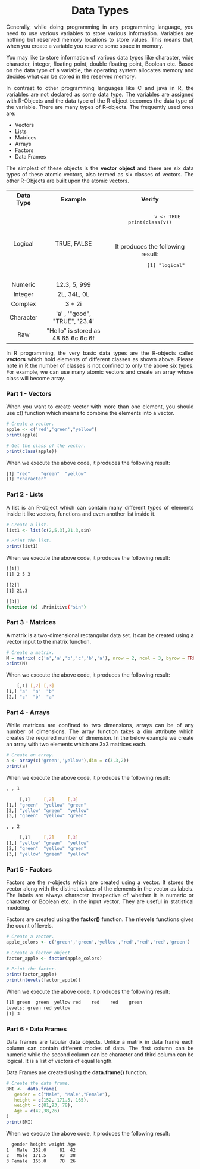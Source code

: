 <div align='justify'>

# <div align='center'>Data Types</div>

Generally, while doing programming in any programming language, you need to use various variables to store various information. Variables are nothing but reserved memory locations to store values. This means that, when you create a variable you reserve some space in memory.

You may like to store information of various data types like character, wide character, integer, floating point, double floating point, Boolean etc. Based on the data type of a variable, the operating system allocates memory and decides what can be stored in the reserved memory.

In contrast to other programming languages like C and java in R, the variables are not declared as some data type. The variables are assigned with R-Objects and the data type of the R-object becomes the data type of the variable. There are many types of R-objects. The frequently used ones are:

- Vectors
- Lists
- Matrices
- Arrays
- Factors
- Data Frames

The simplest of these objects is the __vector object__ and there are six data types of these atomic vectors, also termed as six classes of vectors. The other R-Objects are built upon the atomic vectors.

<table align='center'>
    <tr align='center'>
        <th>Data Type</th>
        <th>Example</th>
        <th>Verify</th>
    </tr>
    <tr align='center'>
        <td>Logical</td>
        <td>TRUE, FALSE</td>
        <td>
            <pre>
            v <- TRUE<br>print(class(v))
            </pre>
            <br>
            It produces the following result:<br>
            <pre>
            [1] "logical" 
            </pre>
        </td>
    </tr>
    <tr align='center'>
        <td>Numeric</td>
        <td>12.3, 5, 999</td>
        <td></td>
    </tr>
    <tr align='center'>
        <td>Integer</td>
        <td>2L, 34L, 0L</td>
        <td></td>
    </tr>
    <tr align='center'>
        <td>Complex	</td>
        <td>3 + 2i</td>
        <td></td>
    </tr>
    <tr align='center'>
        <td>Character</td>
        <td>'a' , '"good", "TRUE", '23.4'</td>
        <td></td>
    </tr>
    <tr align='center'>
        <td>Raw</td>
        <td>"Hello" is stored as 48 65 6c 6c 6f</td>
        <td></td>
    </tr>
</table>

In R programming, the very basic data types are the R-objects called __vectors__ which hold elements of different classes as shown above. Please note in R the number of classes is not confined to only the above six types. For example, we can use many atomic vectors and create an array whose class will become array.

### Part 1 - Vectors

When you want to create vector with more than one element, you should use c() function which means to combine the elements into a vector.

```R
# Create a vector.
apple <- c('red','green',"yellow")
print(apple)

# Get the class of the vector.
print(class(apple))
```

When we execute the above code, it produces the following result:

```bash
[1] "red"    "green"  "yellow"
[1] "character"
```

### Part 2 - Lists

A list is an R-object which can contain many different types of elements inside it like vectors, functions and even another list inside it.

```R
# Create a list.
list1 <- list(c(2,5,3),21.3,sin)

# Print the list.
print(list1)
```

When we execute the above code, it produces the following result:

```bash
[[1]]
[1] 2 5 3

[[2]]
[1] 21.3

[[3]]
function (x) .Primitive("sin")
```

### Part 3 - Matrices

A matrix is a two-dimensional rectangular data set. It can be created using a vector input to the matrix function.

```R
# Create a matrix.
M = matrix( c('a','a','b','c','b','a'), nrow = 2, ncol = 3, byrow = TRUE)
print(M)
```

When we execute the above code, it produces the following result:

```bash
    [,1] [,2] [,3]
[1,] "a"  "a"  "b" 
[2,] "c"  "b"  "a"
```

### Part 4 - Arrays

While matrices are confined to two dimensions, arrays can be of any number of dimensions. The array function takes a dim attribute which creates the required number of dimension. In the below example we create an array with two elements which are 3x3 matrices each.

```R
# Create an array.
a <- array(c('green','yellow'),dim = c(3,3,2))
print(a)
```

When we execute the above code, it produces the following result:

```bash
, , 1

     [,1]     [,2]     [,3]    
[1,] "green"  "yellow" "green" 
[2,] "yellow" "green"  "yellow"
[3,] "green"  "yellow" "green" 

, , 2

     [,1]     [,2]     [,3]    
[1,] "yellow" "green"  "yellow"
[2,] "green"  "yellow" "green" 
[3,] "yellow" "green"  "yellow"
```

### Part 5 - Factors

Factors are the r-objects which are created using a vector. It stores the vector along with the distinct values of the elements in the vector as labels. The labels are always character irrespective of whether it is numeric or character or Boolean etc. in the input vector. They are useful in statistical modeling.

Factors are created using the __factor()__ function. The __nlevels__ functions gives the count of levels.

```R
# Create a vector.
apple_colors <- c('green','green','yellow','red','red','red','green')

# Create a factor object.
factor_apple <- factor(apple_colors)

# Print the factor.
print(factor_apple)
print(nlevels(factor_apple))
```

When we execute the above code, it produces the following result:

```bash
[1] green  green  yellow red    red    red    green 
Levels: green red yellow
[1] 3
```

### Part 6 - Data Frames

Data frames are tabular data objects. Unlike a matrix in data frame each column can contain different modes of data. The first column can be numeric while the second column can be character and third column can be logical. It is a list of vectors of equal length.

Data Frames are created using the __data.frame()__ function.

```R
# Create the data frame.
BMI <- 	data.frame(
   gender = c("Male", "Male","Female"), 
   height = c(152, 171.5, 165), 
   weight = c(81,93, 78),
   Age = c(42,38,26)
)
print(BMI)
```

When we execute the above code, it produces the following result:

```bash
  gender height weight Age
1   Male  152.0     81  42
2   Male  171.5     93  38
3 Female  165.0     78  26
```

</div>